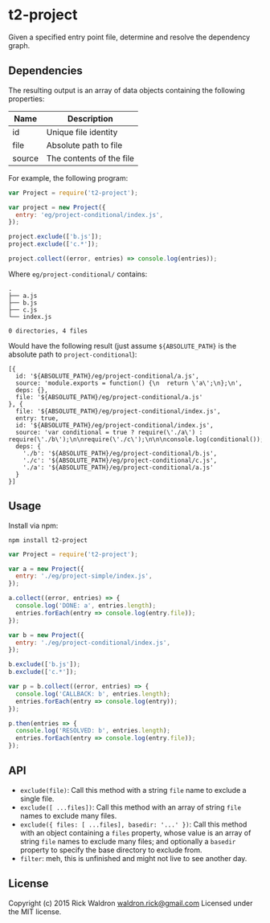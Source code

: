 # t2-project

Given a specified entry point file, determine and resolve the dependency graph. 

## Dependencies

The resulting output is an array of data objects containing the following properties: 

| Name | Description |
| ---- | ----------- |
| id | Unique file identity |
| file | Absolute path to file |
| source | The contents of the file |


For example, the following program: 

```js
var Project = require('t2-project');

var project = new Project({
  entry: 'eg/project-conditional/index.js',
});

project.exclude(['b.js']);
project.exclude(['c.*']);

project.collect((error, entries) => console.log(entries));
```

Where `eg/project-conditional/` contains: 

```
.
├── a.js
├── b.js
├── c.js
└── index.js

0 directories, 4 files
```

Would have the following result (just assume `${ABSOLUTE_PATH}` is the absolute path to `project-conditional`):

```
[{
  id: '${ABSOLUTE_PATH}/eg/project-conditional/a.js',
  source: 'module.exports = function() {\n  return \'a\';\n};\n',
  deps: {},
  file: '${ABSOLUTE_PATH}/eg/project-conditional/a.js'
}, {
  file: '${ABSOLUTE_PATH}/eg/project-conditional/index.js',
  entry: true,
  id: '${ABSOLUTE_PATH}/eg/project-conditional/index.js',
  source: 'var conditional = true ? require(\'./a\') : require(\'./b\');\n\nrequire(\'./c\');\n\n\nconsole.log(conditional());\n',
  deps: {
    './b': '${ABSOLUTE_PATH}/eg/project-conditional/b.js',
    './c': '${ABSOLUTE_PATH}/eg/project-conditional/c.js',
    './a': '${ABSOLUTE_PATH}/eg/project-conditional/a.js'
  }
}]
```


## Usage

Install via npm: 

```
npm install t2-project
```

```js
var Project = require('t2-project');

var a = new Project({
  entry: './eg/project-simple/index.js',
});

a.collect((error, entries) => {
  console.log('DONE: a', entries.length);
  entries.forEach(entry => console.log(entry.file));
});

var b = new Project({
  entry: './eg/project-conditional/index.js',
});

b.exclude(['b.js']);
b.exclude(['c.*']);

var p = b.collect((error, entries) => {
  console.log('CALLBACK: b', entries.length);
  entries.forEach(entry => console.log(entry));
});

p.then(entries => {
  console.log('RESOLVED: b', entries.length);
  entries.forEach(entry => console.log(entry.file));
});
```



## API

- `exclude(file)`: Call this method with a string `file` name to exclude a single file. 
- `exclude([ ...files])`: Call this method with an array of string `file` names to exclude many files. 
- `exclude({ files: [ ...files], basedir: '...' })`: Call this method with an object containing a `files` property, whose value is an array of string `file` names to exclude many files; and optionally a `basedir` property to specify the base directory to exclude from.
- `filter`: meh, this is unfinished and might not live to see another day. 



## License

Copyright (c) 2015 Rick Waldron <waldron.rick@gmail.com>
Licensed under the MIT license.
